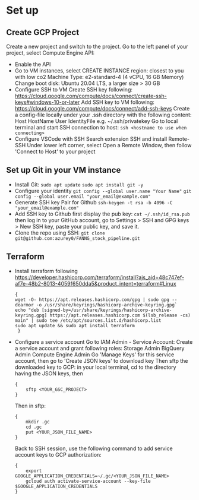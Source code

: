 # Set up 

## Create GCP Project
Create a new project and switch to the project.
Go to the left panel of your project, select Compute Engine API:
- Enable the API
- Go to VM instances, select CREATE INSTANCE
	region: closest to you with low co2
	Machine Type: e2-standard-4 (4 vCPU, 16 GB Memory)
	Change boot disk: Ubuntu 20.04 LTS, a larger size > 30 GB
- Configure SSH to VM
	Create SSH key following: https://cloud.google.com/compute/docs/connect/create-ssh-keys#windows-10-or-later
	Add SSH key to VM following: https://cloud.google.com/compute/docs/connect/add-ssh-keys
	Create a config-file locally under your .ssh directory with the following content:
			Host <hostname to use when connecting>
			HostName <external IP>
			User <DESIREDUSERNAMEONVM you specified in ssh-keygen command>
			IdentityFile <path to your private key> e.g.  ~/.ssh/privatekey
	Go to local terminal and start SSH connection to host:
		`ssh <hostname to use when connecting>`
- Configure VSCode with SSH
	Search extension SSH and install Remote-SSH
	Under lower left corner, select Open a Remote Window, then follow 'Connect to Host' to your project 

## Set up Git in your VM instance
- Install Git:
	`sudo apt update`
	`sudo apt install git -y`
- Configure your identity
	`git config --global user.name "Your Name"`
	`git config --global user.email "your_email@example.com"`
- Generate SSH key Pair for Github
	`ssh-keygen -t rsa -b 4096 -C "your_email@example.com"`
- Add SSH key to Github
	first display the pub key:
	`cat ~/.ssh/id_rsa.pub`
	then log in to your GitHub account, go to Settings > SSH and GPG keys > New SSH key, paste your public key, and save it.
- Clone the repo using SSH:
	`git clone git@github.com:azurey0/FANNG_stock_pipeline.git`

## Terraform
- Install terraform following https://developer.hashicorp.com/terraform/install?ajs_aid=48c747ef-af7e-48b2-8013-4059f650dda5&product_intent=terraform#Linux
    ```
    {
	wget -O- https://apt.releases.hashicorp.com/gpg | sudo gpg --dearmor -o /usr/share/keyrings/hashicorp-archive-keyring.gpg`
	echo "deb [signed-by=/usr/share/keyrings/hashicorp-archive-keyring.gpg] https://apt.releases.hashicorp.com $(lsb_release -cs) main" | sudo tee /etc/apt/sources.list.d/hashicorp.list
	sudo apt update && sudo apt install terraform
     }
    ```

- Configure a service account
	Go to IAM Admin - Service Account:
	Create a service account and grant following roles:
		Storage Admin
		BigQuery Admin
		Compute Engine Admin
	Go 'Manage Keys' for this service account, then go to 'Create JSON keys' to download key
	Then sftp the downloaded key to GCP: in your local terminal, cd to the directory having the JSON keys, then 
    ```
    {
		sftp <YOUR_GSC_PROJECT>
    }
    ```
	Then in sftp:
    ```
    {
		mkdir .gc
		cd .gc
		put <YOUR_JSON_FILE_NAME>
    }
    ```
	Back to SSH session, use the following command to add service account keys to GCP authorization:
    ```
    {
		export GOOGLE_APPLICATION_CREDENTIALS=~/.gc/<YOUR_JSON_FILE_NAME>
		gcloud auth activate-service-account --key-file $GOOGLE_APPLICATION_CREDENTIALS
    }
    ```


